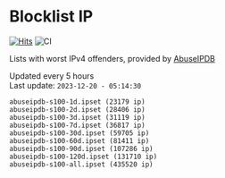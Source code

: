 # Blocklist IP

[![Hits](https://hits.seeyoufarm.com/api/count/incr/badge.svg?url=https%3A%2F%2Fgithub.com%2Fborestad%2Fblocklist-ip%2F&count_bg=%2379C83D&title_bg=%23555555&icon=&icon_color=%23E7E7E7&title=hits&edge_flat=false)](https://hits.seeyoufarm.com)  ![CI](https://img.shields.io/github/workflow/status/borestad/blocklist-ip/CI?style=flat-square)

Lists with worst IPv4 offenders, provided by [AbuseIPDB](https://www.abuseipdb.com/)

<!-- FOOTER-PLACEHOLDER -->
Updated every 5 hours<br>
Last update: `2023-12-20 - 05:14:30`
```
abuseipdb-s100-1d.ipset (23179 ip)
abuseipdb-s100-2d.ipset (28406 ip)
abuseipdb-s100-3d.ipset (31119 ip)
abuseipdb-s100-7d.ipset (36817 ip)
abuseipdb-s100-30d.ipset (59705 ip)
abuseipdb-s100-60d.ipset (81411 ip)
abuseipdb-s100-90d.ipset (107286 ip)
abuseipdb-s100-120d.ipset (131710 ip)
abuseipdb-s100-all.ipset (435520 ip)
```
